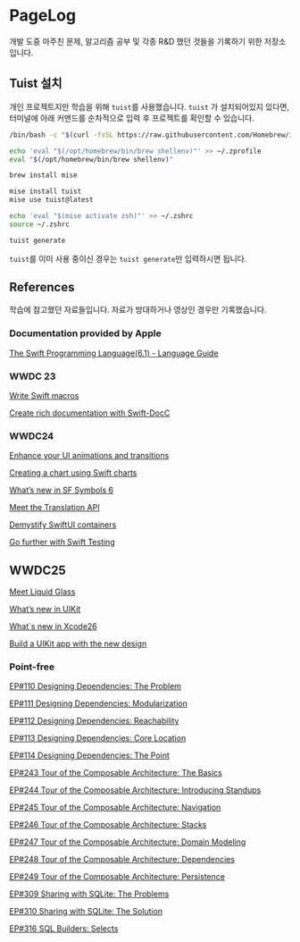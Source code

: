 # PageLog

개발 도중 마주친 문제, 알고리즘 공부 및 각종 R&D 했던 것들을 기록하기 위한 저장소입니다. 

## Tuist 설치

개인 프로젝트지만 학습을 위해 `tuist`를 사용했습니다. `tuist` 가 설치되어있지 있다면, 터미널에 아래 커맨드를 순차적으로 입력 후 프로젝트를 확인할 수 있습니다. 

``` bash
/bin/bash -c "$(curl -fsSL https://raw.githubusercontent.com/Homebrew/install/HEAD/install.sh)"

echo 'eval "$(/opt/homebrew/bin/brew shellenv)"' >> ~/.zprofile
eval "$(/opt/homebrew/bin/brew shellenv)"

brew install mise 

mise install tuist    
mise use tuist@latest 

echo 'eval "$(mise activate zsh)"' >> ~/.zshrc
source ~/.zshrc

tuist generate 
```

`tuist`를 이미 사용 중이신 경우는 `tuist generate`만 입력하시면 됩니다. 


## References

학습에 참고했던 자료들입니다. 자료가 방대하거나 영상인 경우만 기록했습니다.

### Documentation provided by Apple


[The Swift Programming Language(6.1) - Language Guide](https://docs.swift.org/swift-book/documentation/the-swift-programming-language/#Language-Guide)

### WWDC 23

[Write Swift macros](https://developer.apple.com/videos/play/wwdc2023/10166/)

[Create rich documentation with Swift-DocC](https://developer.apple.com/videos/play/wwdc2023/10244/)

### WWDC24
[Enhance your UI animations and transitions](https://developer.apple.com/kr/videos/play/wwdc2024/10145/)

[Creating a chart using Swift charts](https://developer.apple.com/documentation/charts/creating-a-chart-using-swift-charts)

[What’s new in SF Symbols 6](https://developer.apple.com/kr/videos/play/wwdc2024/10188/)

[Meet the Translation API](https://developer.apple.com/kr/videos/play/wwdc2024/10117/)

[Demystify SwiftUI containers](https://developer.apple.com/videos/play/wwdc2024/10146/)

[Go further with Swift Testing](https://developer.apple.com/videos/play/wwdc2024/10195/)

## WWDC25 

[Meet Liquid Glass](https://developer.apple.com/videos/play/wwdc2025/219/)

[What’s new in UIKit](https://developer.apple.com/videos/play/wwdc2025/243/)

[What`s new in Xcode26](https://developer.apple.com/videos/play/wwdc2025/247/)

[Build a UIKit app with the new design](https://developer.apple.com/videos/play/wwdc2025/284/)

### Point-free

[EP#110 Designing Dependencies: The Problem](https://www.pointfree.co/collections/dependencies/designing-dependencies/ep110-designing-dependencies-the-problem)

[EP#111 Designing Dependencies: Modularization](https://www.pointfree.co/collections/dependencies/designing-dependencies/ep111-designing-dependencies-modularization)

[EP#112 Designing Dependencies: Reachability](https://www.pointfree.co/collections/dependencies/designing-dependencies/ep112-designing-dependencies-reachability)

[EP#113 Designing Dependencies: Core Location](https://www.pointfree.co/episodes/ep113-designing-dependencies-core-location)

[EP#114 Designing Dependencies: The Point](https://www.pointfree.co/collections/dependencies/designing-dependencies/ep114-designing-dependencies-the-point)

[EP#243 Tour of the Composable Architecture: The Basics](https://www.pointfree.co/episodes/ep243-tour-of-the-composable-architecture-1-0-the-basics)

[EP#244 Tour of the Composable Architecture: Introducing Standups](https://www.pointfree.co/episodes/ep244-tour-of-the-composable-architecture-1-0-standups-part-1)

[EP#245 Tour of the Composable Architecture: Navigation](https://www.pointfree.co/episodes/ep245-tour-of-the-composable-architecture-1-0-navigation)

[EP#246 Tour of the Composable Architecture: Stacks](https://www.pointfree.co/episodes/ep246-tour-of-the-composable-architecture-1-0-stacks)

[EP#247 Tour of the Composable Architecture: Domain Modeling](https://www.pointfree.co/episodes/ep247-tour-of-the-composable-architecture-1-0-correctness)

[EP#248 Tour of the Composable Architecture: Dependencies](https://www.pointfree.co/episodes/ep248-tour-of-the-composable-architecture-1-0-dependencies)

[EP#249 Tour of the Composable Architecture: Persistence](https://www.pointfree.co/episodes/ep249-tour-of-the-composable-architecture-1-0-persistence)

[EP#309 Sharing with SQLite: The Problems](https://www.pointfree.co/episodes/ep309-sharing-with-sqlite-the-problems#downloads)

[EP#310 Sharing with SQLite: The Solution](https://www.pointfree.co/episodes/ep310-sharing-with-sqlite-the-solution)

 [EP#316 SQL Builders: Selects](https://www.pointfree.co/episodes/ep316-sql-builders-selects)